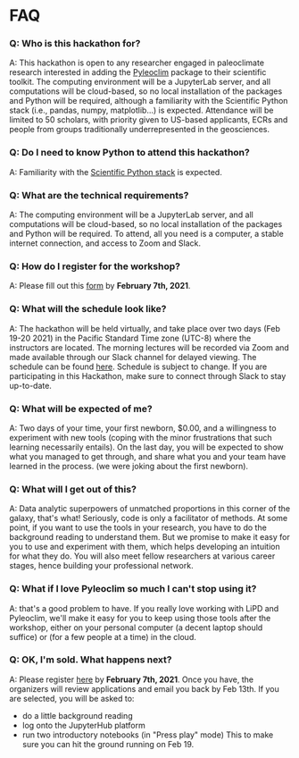 # FAQ

### Q: Who is this hackathon for?

A: This hackathon is open to any researcher engaged in paleoclimate research interested in adding the [Pyleoclim](https://pyleoclim-util.readthedocs.io/en/stable/) package to their scientific toolkit. The computing environment will be a JupyterLab server, and all computations will be cloud-based, so no local installation of the packages and Python will be required, although a familiarity with the Scientific Python stack (i.e., pandas, numpy, matplotlib...) is expected. Attendance will be limited to 50 scholars, with priority given to US-based applicants, ECRs and people from groups traditionally underrepresented in the geosciences.

### Q: Do I need to know Python to attend this hackathon?

A: Familiarity with the [Scientific Python stack](https://barbagroup.github.io/essential_skills_RRC/jupyter/1/) is expected.

### Q: What are the technical requirements?

A: The computing environment will be a JupyterLab server, and all computations will be cloud-based, so no local installation of the packages and Python will be required. To attend, all you need is a computer, a stable internet connection, and access to Zoom and Slack.

### Q: How do I register for the workshop?

A: Please fill out this [form](https://forms.gle/Kaj44ZVGsCwJLvvB6) by **February 7th, 2021**.

### Q: What will the schedule look like?

A: The hackathon will be held virtually, and take place over two days (Feb 19-20 2021) in the Pacific Standard Time zone (UTC-8) where the instructors are located. The morning lectures will be recorded via Zoom and made available through our Slack channel for delayed viewing. The schedule can be found [here](https://linkedearth.github.io/paleoHackathon/schedule). Schedule is subject to change. If you are participating in this Hackathon, make sure to connect through Slack to stay up-to-date.

### Q: What will be expected of me?

A: Two days of your time, your first newborn, $0.00, and a willingness to experiment with new tools (coping with the minor frustrations that such learning necessarily entails). On the last day, you will be expected to show what you managed to get through, and share what you and your team have learned in the process.  (we were joking about the first newborn).

### Q: What will I get out of this?

A: Data analytic superpowers of unmatched proportions in this corner of the galaxy, that's what! Seriously, code is only a facilitator of methods. At some point, if you want to use the tools in your research, you have to do the background reading to understand them. But we promise to make it easy for you to use and experiment with them, which helps developing an intuition for what they do.  You will also meet fellow researchers at various career stages, hence building your professional network.

### Q: What if I love Pyleoclim so much I can't stop using it?

A: that's a good problem to have. If you really love working with LiPD and Pyleoclim, we'll make it easy for you to keep using those tools after the workshop, either on your personal computer (a decent laptop should suffice) or (for a few people at a time) in the cloud.

### Q: OK, I'm sold. What happens next?

A: Please register [here](https://forms.gle/Kaj44ZVGsCwJLvvB6) by **February 7th, 2021**. Once you have, the organizers will review applications and email you back by Feb 13th. If you are selected, you will be asked to:
- do a little background reading
- log onto the JupyterHub platform
- run two introductory notebooks (in "Press play" mode)
This to make sure you can hit the ground running on Feb 19.
